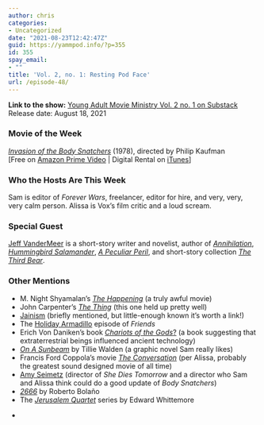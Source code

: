 ```yaml
---
author: chris
categories:
- Uncategorized
date: "2021-08-23T12:42:47Z"
guid: https://yammpod.info/?p=355
id: 355
spay_email:
- ""
title: 'Vol. 2, no. 1: Resting Pod Face'
url: /episode-48/
---
```

**Link to the show:** <a href="https://yammpod.substack.com/p/vol-2-no-1-resting-pod-face" data-type="URL">Young Adult Movie Ministry Vol. 2 no. 1 on Substack</a>  
Release date: August 18, 2021

### Movie of the Week

_[Invasion of the Body Snatchers](https://www.imdb.com/title/tt0039192/?ref_=fn_al_tt_2)_ (1978), directed by Philip Kaufman  
[Free on [Amazon Prime Video](https://www.amazon.com/Invasion-Body-Snatchers-Donald-Sutherland/dp/B079FD6B27) | Digital Rental on [iTunes](https://itunes.apple.com/us/movie/id596004876)]

### Who the Hosts Are This Week

Sam is editor of _Forever Wars_, freelancer, editor for hire, and very, very, very calm person. Alissa is Vox&#8217;s film critic and a loud scream.

### Special Guest

[Jeff VanderMeer](https://twitter.com/jeffvandermeer) is a short-story writer and novelist, author of _[Annihilation](https://bookshop.org/a/20775/9780374104092)_, _[Hummingbird Salamander](https://bookshop.org/a/20775/9780374173548)_, _[A Peculiar Peril](https://bookshop.org/a/20775/9780374308865)_, and short-story collection _[The Third Bear](https://amzn.to/3yaHZ64)_.

### Other Mentions

  * M. Night Shyamalan&#8217;s _[The Happening](https://www.imdb.com/title/tt0949731/?ref_=nm_flmg_prd_11)_ (a truly awful movie)
  * John Carpenter&#8217;s _[The Thing](https://www.imdb.com/title/tt0084787/?ref_=nv_sr_srsg_0)_ (this one held up pretty well)
  * [Jainism](https://en.wikipedia.org/wiki/Jainism) (briefly mentioned, but little-enough known it&#8217;s worth a link!)
  * The [Holiday Armadillo](https://www.imdb.com/title/tt0583613/) episode of _Friends_
  * Erich Von Daniken&#8217;s book [_Chariots of the Gods_?](https://en.wikipedia.org/wiki/Chariots_of_the_Gods%3F) (a book suggesting that extraterrestrial beings influenced ancient technology)
  * _[On A Sunbeam](https://bookshop.org/a/20775/9781250178138)_ by Tillie Walden (a graphic novel Sam really likes)
  * Francis Ford Coppola&#8217;s movie _[The Conversation](https://www.imdb.com/title/tt0071360/?ref_=fn_al_tt_1)_ (per Alissa, probably the greatest sound designed movie of all time)
  * [Amy Seimetz](https://www.imdb.com/name/nm1541272/?ref_=tt_ov_dr) (director of _She Dies Tomorrow_ and a director who Sam and Alissa think could do a good update of _Body Snatchers_)
  * _[2666](https://bookshop.org/a/20775/9780312429218)_ by Roberto Bolaño
  * The _[Jerusalem Quartet](https://www.amazon.com/gp/bookseries/B00CJJQ63A/)_ series by Edward Whittemore
  * <figure class="wp-block-embed is-type-video is-provider-youtube wp-block-embed-youtube wp-embed-aspect-16-9 wp-has-aspect-ratio">

<div class="wp-block-embed__wrapper">
</div></figure>